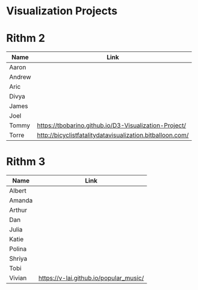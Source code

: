 # Visualization Projects

# Rithm 2

| Name   | Link |
|--------|------|
| Aaron  | |
| Andrew | | 
| Aric   | |
| Divya  | | 
| James  | |
| Joel   | |
| Tommy  | https://tbobarino.github.io/D3-Visualization-Project/ |
| Torre  | http://bicyclistfatalitydatavisualization.bitballoon.com/

# Rithm 3

| Name   | Link |
|--------|------|
| Albert  | |
| Amanda  | |
| Arthur   | |
| Dan  | |
| Julia | | 
| Katie  | | 
| Polina  | |
| Shriya | | 
| Tobi   | |
| Vivian | https://v-lai.github.io/popular_music/ | 
